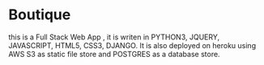 # Boutique

this is a Full Stack Web App , it is writen in PYTHON3, JQUERY, JAVASCRIPT, HTML5, CSS3, DJANGO. It is also deployed on heroku using AWS S3 as static file store and POSTGRES as a database store.
